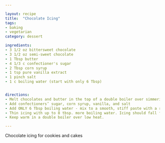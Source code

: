 ```yaml
---

layout: recipe
title:  "Chocolate Icing"
tags: 
- baking
- vegetarian
category: dessert

ingredients:
- 3 1/2 oz bittersweet chocolate
- 3 1/2 oz semi-sweet chocolate
- 1 Tbsp butter
- 4 1/3 c confectioner's sugar
- 2 Tbsp corn syrup
- 1 tsp pure vanilla extract
- 1 pinch salt
- 1 c boiling water (start with only 6 Tbsp)


directions:
- Melt chocolates and butter in the top of a double boiler over simmering water over medium heat.
- Add confectioners’ sugar, corn syrup, vanilla, and salt
- Add ONLY 6 Tbsp boiling water - mix to a smooth, stiff paste with a rubber spatula.
- Thin icing with up to 8 tbsp. more boiling water. Icing should fall from a spoon in thick ribbons.
- Keep warm in a double boiler over low heat.

---
```


Chocolate icing for cookies and cakes